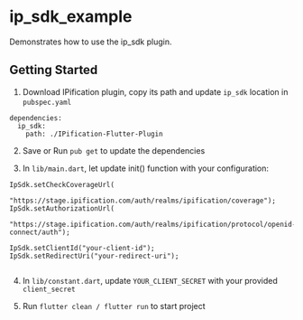 # ip_sdk_example

Demonstrates how to use the ip_sdk plugin.

## Getting Started


1. Download IPification plugin, copy its path and update `ip_sdk` location in `pubspec.yaml`

```
dependencies:
  ip_sdk:
    path: ./IPification-Flutter-Plugin
```

2. Save or Run `pub get` to update the dependencies


3. In `lib/main.dart`, let update init() function with your configuration:

```
IpSdk.setCheckCoverageUrl(
        "https://stage.ipification.com/auth/realms/ipification/coverage");
IpSdk.setAuthorizationUrl(
    "https://stage.ipification.com/auth/realms/ipification/protocol/openid-connect/auth");

IpSdk.setClientId("your-client-id");
IpSdk.setRedirectUri("your-redirect-uri");
    
```


4. In `lib/constant.dart`, update `YOUR_CLIENT_SECRET` with your provided `client_secret`

5. Run `flutter clean / flutter run` to start project

